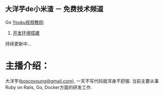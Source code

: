 大洋芋de小米渣 － 免费技术频道
-----------------

Go [Youku视频教程](http://i.youku.com/i/UMjg3MTcyNTE2MA==):

1. [开发环境搭建](s1_getting_startted_part1-cn.md)

持续更新中...

# 主播介绍：

大洋芋(boscoyoung@gmail.com), 一天不写代码就浑身不舒服.
当前主要从事Ruby on Rails, Go, Docker方面的研发工作.
